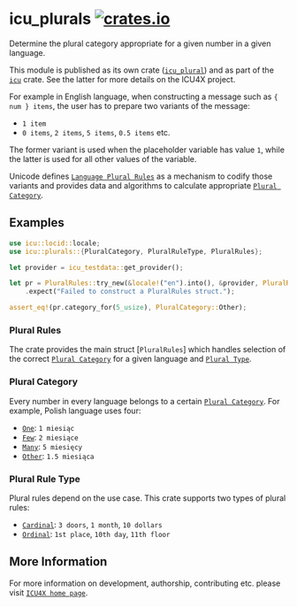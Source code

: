 # icu_plurals [![crates.io](https://img.shields.io/crates/v/icu_plurals)](https://crates.io/crates/icu_plurals)

Determine the plural category appropriate for a given number in a given language.

This module is published as its own crate ([`icu_plural`](https://docs.rs/icu_plural/latest/icu_plural/))
and as part of the [`icu`](https://docs.rs/icu/latest/icu/) crate. See the latter for more details on the ICU4X project.

For example in English language, when constructing a message
such as `{ num } items`, the user has to prepare
two variants of the message:

* `1 item`
* `0 items`, `2 items`, `5 items`, `0.5 items` etc.

The former variant is used when the placeholder variable has value `1`,
while the latter is used for all other values of the variable.

Unicode defines [`Language Plural Rules`] as a mechanism to codify those
variants and provides data and algorithms to calculate
appropriate [`Plural Category`].

## Examples

```rust
use icu::locid::locale;
use icu::plurals::{PluralCategory, PluralRuleType, PluralRules};

let provider = icu_testdata::get_provider();

let pr = PluralRules::try_new(&locale!("en").into(), &provider, PluralRuleType::Cardinal)
    .expect("Failed to construct a PluralRules struct.");

assert_eq!(pr.category_for(5_usize), PluralCategory::Other);
```

### Plural Rules

The crate provides the main struct [`PluralRules`] which handles selection
of the correct [`Plural Category`] for a given language and [`Plural Type`].

### Plural Category

Every number in every language belongs to a certain [`Plural Category`].
For example, Polish language uses four:

* [`One`](PluralCategory::One): `1 miesiąc`
* [`Few`](PluralCategory::Few): `2 miesiące`
* [`Many`](PluralCategory::Many): `5 miesięcy`
* [`Other`](PluralCategory::Other): `1.5 miesiąca`

### Plural Rule Type

Plural rules depend on the use case. This crate supports two types of plural rules:

* [`Cardinal`](PluralRuleType::Cardinal): `3 doors`, `1 month`, `10 dollars`
* [`Ordinal`](PluralRuleType::Ordinal): `1st place`, `10th day`, `11th floor`

[`ICU4X`]: ../icu/index.html
[`Plural Type`]: PluralRuleType
[`Plural Category`]: PluralCategory
[`Language Plural Rules`]: https://unicode.org/reports/tr35/tr35-numbers.html#Language_Plural_Rules
[`CLDR`]: http://cldr.unicode.org/

## More Information

For more information on development, authorship, contributing etc. please visit [`ICU4X home page`](https://github.com/unicode-org/icu4x).
